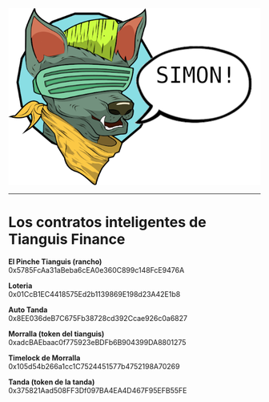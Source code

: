 ![image info](./images/simon1.png)

---

# Los contratos inteligentes de Tianguis Finance

**El Pinche Tianguis (rancho)**  
0x5785FcAa31aBeba6cEA0e360C899c148FcE9476A  

**Loteria**  
0x01CcB1EC4418575Ed2b1139869E198d23A42E1b8  

**Auto Tanda**  
0x8EE036deB7C675Fb38728cd392Ccae926c0a6827 

**Morralla (token del tianguis)**  
0xadcBAEbaac0f775923eBDFb6B904399DA8801275  

**Timelock de Morralla**  
0x105d54b266a1cc1C7524451577b4752198A70269  
  
**Tanda (token de la tanda)**  
0x375821Aad508FF3Df097BA4EA4D467F95EFB55FE 
